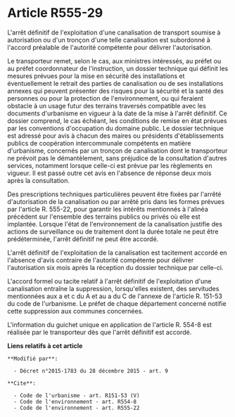 # Article R555-29

L'arrêt définitif de l'exploitation d'une canalisation de transport soumise à autorisation ou d'un tronçon d'une telle
canalisation est subordonné à l'accord préalable de l'autorité compétente pour délivrer l'autorisation. 

Le transporteur remet, selon le cas, aux ministres intéressés, au préfet ou au préfet coordonnateur de l'instruction, un
dossier technique qui définit les mesures prévues pour la mise en sécurité des installations et éventuellement le retrait des
parties de canalisation ou de ses installations annexes qui peuvent présenter des risques pour la sécurité et la santé des
personnes ou pour la protection de l'environnement, ou qui feraient obstacle à un usage futur des terrains traversés
compatible avec les documents d'urbanisme en vigueur à la date de la mise à l'arrêt définitif. Ce dossier comprend, le cas
échéant, les conditions de remise en état prévues par les conventions d'occupation du domaine public. Le dossier technique
est adressé pour avis à chacun des maires ou présidents d'établissements publics de coopération intercommunale compétents en
matière d'urbanisme, concernés par un tronçon de canalisation dont le transporteur ne prévoit pas le démantèlement, sans
préjudice de la consultation d'autres services, notamment lorsque celle-ci est prévue par les règlements en vigueur. Il est
passé outre cet avis en l'absence de réponse deux mois après la consultation. 

Des prescriptions techniques particulières peuvent être fixées par l'arrêté d'autorisation de la canalisation ou par arrêté
pris dans les formes prévues par l'article R. 555-22, pour garantir les intérêts mentionnés à l'alinéa précédent sur
l'ensemble des terrains publics ou privés où elle est implantée. Lorsque l'état de l'environnement de la canalisation
justifie des actions de surveillance ou de traitement dont la durée totale ne peut être prédéterminée, l'arrêt définitif ne
peut être accordé. 

L'arrêt définitif de l'exploitation de la canalisation est tacitement accordé en l'absence d'avis contraire de l'autorité
compétente pour délivrer l'autorisation six mois après la réception du dossier technique par celle-ci. 

L'accord formel ou tacite relatif à l'arrêt définitif de l'exploitation d'une canalisation entraîne la suppression,
lorsqu'elles existent, des servitudes mentionnées aux a et c du A et au a du C de l'annexe de l'article R. 151-53 du code de
l'urbanisme. Le préfet de chaque département concerné notifie cette suppression aux communes concernées. 

L'information du guichet unique en application de l'article R. 554-8 est réalisée par le transporteur dès que l'arrêt
définitif est accordé.

**Liens relatifs à cet article**

	**Modifié par**:

	  - Décret n°2015-1783 du 28 décembre 2015 - art. 9

	**Cite**:

	  - Code de l'urbanisme - art. R151-53 (V)
	  - Code de l'environnement - art. R554-8
	  - Code de l'environnement - art. R555-22
